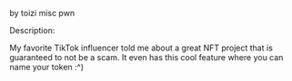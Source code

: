 by toizi
misc pwn

Description:

My favorite TikTok influencer told me about a great NFT project that is guaranteed to not be a scam. It even has this cool feature where you can name your token :^)
